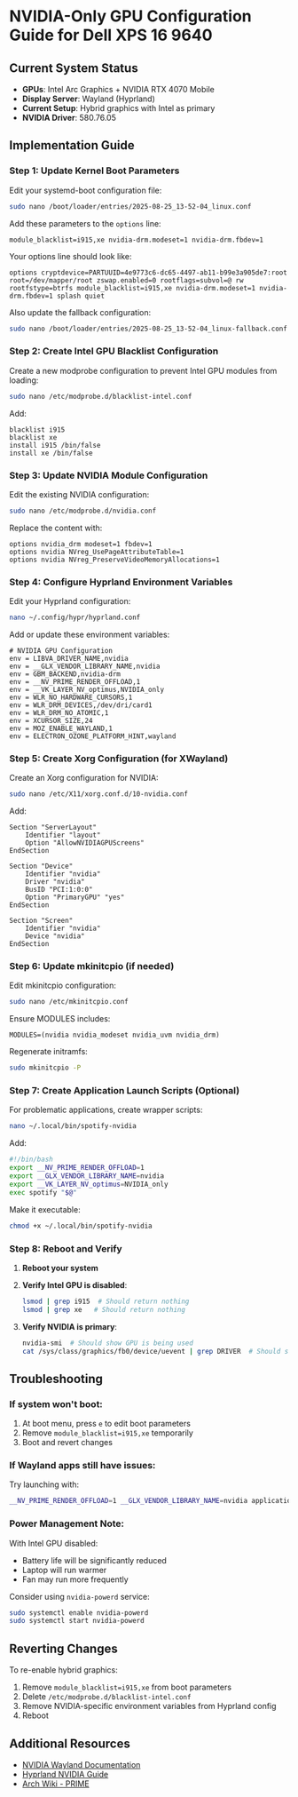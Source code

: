 # NVIDIA-Only GPU Configuration Guide for Dell XPS 16 9640

## Current System Status
- **GPUs**: Intel Arc Graphics + NVIDIA RTX 4070 Mobile
- **Display Server**: Wayland (Hyprland)
- **Current Setup**: Hybrid graphics with Intel as primary
- **NVIDIA Driver**: 580.76.05

## Implementation Guide

### Step 1: Update Kernel Boot Parameters

Edit your systemd-boot configuration file:
```bash
sudo nano /boot/loader/entries/2025-08-25_13-52-04_linux.conf
```

Add these parameters to the `options` line:
```
module_blacklist=i915,xe nvidia-drm.modeset=1 nvidia-drm.fbdev=1
```

Your options line should look like:
```
options cryptdevice=PARTUUID=4e9773c6-dc65-4497-ab11-b99e3a905de7:root root=/dev/mapper/root zswap.enabled=0 rootflags=subvol=@ rw rootfstype=btrfs module_blacklist=i915,xe nvidia-drm.modeset=1 nvidia-drm.fbdev=1 splash quiet
```

Also update the fallback configuration:
```bash
sudo nano /boot/loader/entries/2025-08-25_13-52-04_linux-fallback.conf
```

### Step 2: Create Intel GPU Blacklist Configuration

Create a new modprobe configuration to prevent Intel GPU modules from loading:
```bash
sudo nano /etc/modprobe.d/blacklist-intel.conf
```

Add:
```
blacklist i915
blacklist xe
install i915 /bin/false
install xe /bin/false
```

### Step 3: Update NVIDIA Module Configuration

Edit the existing NVIDIA configuration:
```bash
sudo nano /etc/modprobe.d/nvidia.conf
```

Replace the content with:
```
options nvidia_drm modeset=1 fbdev=1
options nvidia NVreg_UsePageAttributeTable=1
options nvidia NVreg_PreserveVideoMemoryAllocations=1
```

### Step 4: Configure Hyprland Environment Variables

Edit your Hyprland configuration:
```bash
nano ~/.config/hypr/hyprland.conf
```

Add or update these environment variables:
```
# NVIDIA GPU Configuration
env = LIBVA_DRIVER_NAME,nvidia
env = __GLX_VENDOR_LIBRARY_NAME,nvidia
env = GBM_BACKEND,nvidia-drm
env = __NV_PRIME_RENDER_OFFLOAD,1
env = __VK_LAYER_NV_optimus,NVIDIA_only
env = WLR_NO_HARDWARE_CURSORS,1
env = WLR_DRM_DEVICES,/dev/dri/card1
env = WLR_DRM_NO_ATOMIC,1
env = XCURSOR_SIZE,24
env = MOZ_ENABLE_WAYLAND,1
env = ELECTRON_OZONE_PLATFORM_HINT,wayland
```

### Step 5: Create Xorg Configuration (for XWayland)

Create an Xorg configuration for NVIDIA:
```bash
sudo nano /etc/X11/xorg.conf.d/10-nvidia.conf
```

Add:
```
Section "ServerLayout"
    Identifier "layout"
    Option "AllowNVIDIAGPUScreens"
EndSection

Section "Device"
    Identifier "nvidia"
    Driver "nvidia"
    BusID "PCI:1:0:0"
    Option "PrimaryGPU" "yes"
EndSection

Section "Screen"
    Identifier "nvidia"
    Device "nvidia"
EndSection
```

### Step 6: Update mkinitcpio (if needed)

Edit mkinitcpio configuration:
```bash
sudo nano /etc/mkinitcpio.conf
```

Ensure MODULES includes:
```
MODULES=(nvidia nvidia_modeset nvidia_uvm nvidia_drm)
```

Regenerate initramfs:
```bash
sudo mkinitcpio -P
```

### Step 7: Create Application Launch Scripts (Optional)

For problematic applications, create wrapper scripts:

```bash
nano ~/.local/bin/spotify-nvidia
```

Add:
```bash
#!/bin/bash
export __NV_PRIME_RENDER_OFFLOAD=1
export __GLX_VENDOR_LIBRARY_NAME=nvidia
export __VK_LAYER_NV_optimus=NVIDIA_only
exec spotify "$@"
```

Make it executable:
```bash
chmod +x ~/.local/bin/spotify-nvidia
```

### Step 8: Reboot and Verify

1. **Reboot your system**
2. **Verify Intel GPU is disabled**:
   ```bash
   lsmod | grep i915  # Should return nothing
   lsmod | grep xe   # Should return nothing
   ```

3. **Verify NVIDIA is primary**:
   ```bash
   nvidia-smi  # Should show GPU is being used
   cat /sys/class/graphics/fb0/device/uevent | grep DRIVER  # Should show nvidia
   ```

## Troubleshooting

### If system won't boot:
1. At boot menu, press `e` to edit boot parameters
2. Remove `module_blacklist=i915,xe` temporarily
3. Boot and revert changes

### If Wayland apps still have issues:
Try launching with:
```bash
__NV_PRIME_RENDER_OFFLOAD=1 __GLX_VENDOR_LIBRARY_NAME=nvidia application_name
```

### Power Management Note:
With Intel GPU disabled:
- Battery life will be significantly reduced
- Laptop will run warmer
- Fan may run more frequently

Consider using `nvidia-powerd` service:
```bash
sudo systemctl enable nvidia-powerd
sudo systemctl start nvidia-powerd
```

## Reverting Changes

To re-enable hybrid graphics:
1. Remove `module_blacklist=i915,xe` from boot parameters
2. Delete `/etc/modprobe.d/blacklist-intel.conf`
3. Remove NVIDIA-specific environment variables from Hyprland config
4. Reboot

## Additional Resources
- [NVIDIA Wayland Documentation](https://wiki.archlinux.org/title/NVIDIA#Wayland)
- [Hyprland NVIDIA Guide](https://wiki.hyprland.org/Nvidia/)
- [Arch Wiki - PRIME](https://wiki.archlinux.org/title/PRIME)